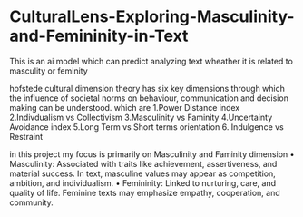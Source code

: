# CulturalLens-Exploring-Masculinity-and-Femininity-in-Text
This is an ai model which can predict analyzing  text wheather it is related to masculity or feminity

hofstede cultural dimension theory has six key dimensions through which the influence of societal norms on behaviour, communication and decision making can be understood. which are
  1.Power Distance index
  2.Indivdualism vs Collectivism 
  3.Masculinity vs Faminity 
  4.Uncertainty Avoidance index
  5.Long Term vs Short terms orientation 
  6. Indulgence vs Restraint

in this project my focus is primarily on Masculinity and Faminity dimension 
    • Masculinity: Associated with traits like achievement, assertiveness, and material success. In text, masculine values may appear as competition, ambition, and individualism.
    • Femininity: Linked to nurturing, care, and quality of life. Feminine texts may emphasize empathy, cooperation, and community.

